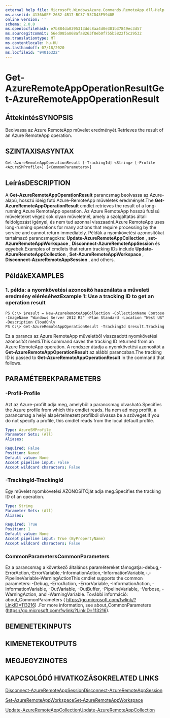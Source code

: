 ```yaml
---
external help file: Microsoft.WindowsAzure.Commands.RemoteApp.dll-Help.xml
ms.assetid: 4136A0EF-2682-4B17-BC37-53CD43F5940B
online version: ''
schema: 2.0.0
ms.openlocfilehash: e7b884da0395313ddc8aa4d0e301b37849ec3d57
ms.sourcegitcommit: 56ed085a868afa8263f8eb0f755b5822f5c29532
ms.translationtype: MT
ms.contentlocale: hu-HU
ms.lasthandoff: 07/18/2020
ms.locfileid: "94016322"
---
```

# <span data-ttu-id="91c9a-101">Get-AzureRemoteAppOperationResult</span><span class="sxs-lookup"><span data-stu-id="91c9a-101">Get-AzureRemoteAppOperationResult</span></span>

## <span data-ttu-id="91c9a-102">Áttekintés</span><span class="sxs-lookup"><span data-stu-id="91c9a-102">SYNOPSIS</span></span>
<span data-ttu-id="91c9a-103">Beolvassa az Azure RemoteApp művelet eredményét.</span><span class="sxs-lookup"><span data-stu-id="91c9a-103">Retrieves the result of an Azure RemoteApp operation.</span></span>

## <span data-ttu-id="91c9a-104">SZINTAXISA</span><span class="sxs-lookup"><span data-stu-id="91c9a-104">SYNTAX</span></span>

```
Get-AzureRemoteAppOperationResult [-TrackingId] <String> [-Profile <AzureSMProfile>] [<CommonParameters>]
```

## <span data-ttu-id="91c9a-105">Leírás</span><span class="sxs-lookup"><span data-stu-id="91c9a-105">DESCRIPTION</span></span>
<span data-ttu-id="91c9a-106">A **Get-AzureRemoteAppOperationResult** parancsmag beolvassa az Azure-alapú, hosszú ideig futó Azure-RemoteApp műveletek eredményét.</span><span class="sxs-lookup"><span data-stu-id="91c9a-106">The **Get-AzureRemoteAppOperationResult** cmdlet retrieves the result of a long-running Azure RemoteApp operation.</span></span>
<span data-ttu-id="91c9a-107">Az Azure RemoteApp hosszú futású műveleteket végez sok olyan műveletnél, amely a szolgáltatás általi feldolgozást igényel, és nem tud azonnal visszaadni.</span><span class="sxs-lookup"><span data-stu-id="91c9a-107">Azure RemoteApp uses long-running operations for many actions that require processing by the service and cannot return immediately.</span></span>
<span data-ttu-id="91c9a-108">Példák a nyomkövetési azonosítókat tartalmazó parancsmagokra: **Update-AzureRemoteAppCollection** , **set-AzureRemoteAppWorkspace** , **Disconnect-AzureRemoteAppSession** és egyebek.</span><span class="sxs-lookup"><span data-stu-id="91c9a-108">Examples of cmdlets that return tracking IDs include **Update-AzureRemoteAppCollection** , **Set-AzureRemoteAppWorkspace** , **Disconnect-AzureRemoteAppSession** , and others.</span></span>

## <span data-ttu-id="91c9a-109">Példák</span><span class="sxs-lookup"><span data-stu-id="91c9a-109">EXAMPLES</span></span>

### <span data-ttu-id="91c9a-110">1. példa: a nyomkövetési azonosító használata a műveleti eredmény eléréséhez</span><span class="sxs-lookup"><span data-stu-id="91c9a-110">Example 1: Use a tracking ID to get an operation result</span></span>
```
PS C:\> $result = New-AzureRemoteAppCollection -CollectionName Contoso -ImageName "Windows Server 2012 R2" -Plan Standard -Location "West US" -Description CloudOnly
PS C:\> Get-AzureRemoteAppOperationResult -TrackingId $result.Tracking
```

<span data-ttu-id="91c9a-111">Ez a parancs az Azure RemoteApp műveletből visszaadott nyomkövetési azonosítót menti.</span><span class="sxs-lookup"><span data-stu-id="91c9a-111">This command saves the tracking ID returned from an Azure RemoteApp operation.</span></span>
<span data-ttu-id="91c9a-112">A rendszer átadja a nyomkövetési azonosítót a **Get-AzureRemoteAppOperationResult** az alábbi parancsban.</span><span class="sxs-lookup"><span data-stu-id="91c9a-112">The tracking ID is passed to **Get-AzureRemoteAppOperationResult** in the command that follows.</span></span>

## <span data-ttu-id="91c9a-113">PARAMÉTEREK</span><span class="sxs-lookup"><span data-stu-id="91c9a-113">PARAMETERS</span></span>

### <span data-ttu-id="91c9a-114">-Profil</span><span class="sxs-lookup"><span data-stu-id="91c9a-114">-Profile</span></span>
<span data-ttu-id="91c9a-115">Azt az Azure-profilt adja meg, amelyből a parancsmag olvasható.</span><span class="sxs-lookup"><span data-stu-id="91c9a-115">Specifies the Azure profile from which this cmdlet reads.</span></span>
<span data-ttu-id="91c9a-116">Ha nem ad meg profilt, a parancsmag a helyi alapértelmezett profilból olvassa be a szöveget.</span><span class="sxs-lookup"><span data-stu-id="91c9a-116">If you do not specify a profile, this cmdlet reads from the local default profile.</span></span>

```yaml
Type: AzureSMProfile
Parameter Sets: (All)
Aliases: 

Required: False
Position: Named
Default value: None
Accept pipeline input: False
Accept wildcard characters: False
```

### <span data-ttu-id="91c9a-117">-TrackingId</span><span class="sxs-lookup"><span data-stu-id="91c9a-117">-TrackingId</span></span>
<span data-ttu-id="91c9a-118">Egy művelet nyomkövetési AZONOSÍTÓját adja meg.</span><span class="sxs-lookup"><span data-stu-id="91c9a-118">Specifies the tracking ID of an operation.</span></span>

```yaml
Type: String
Parameter Sets: (All)
Aliases: 

Required: True
Position: 1
Default value: None
Accept pipeline input: True (ByPropertyName)
Accept wildcard characters: False
```

### <span data-ttu-id="91c9a-119">CommonParameters</span><span class="sxs-lookup"><span data-stu-id="91c9a-119">CommonParameters</span></span>
<span data-ttu-id="91c9a-120">Ez a parancsmag a következő általános paramétereket támogatja:-debug,-ErrorAction,-ErrorVariable,-InformationAction,-InformationVariable,-,-PipelineVariable-WarningAction</span><span class="sxs-lookup"><span data-stu-id="91c9a-120">This cmdlet supports the common parameters: -Debug, -ErrorAction, -ErrorVariable, -InformationAction, -InformationVariable, -OutVariable, -OutBuffer, -PipelineVariable, -Verbose, -WarningAction, and -WarningVariable.</span></span> <span data-ttu-id="91c9a-121">További információ: about_CommonParameters ( https://go.microsoft.com/fwlink/?LinkID=113216) .</span><span class="sxs-lookup"><span data-stu-id="91c9a-121">For more information, see about_CommonParameters (https://go.microsoft.com/fwlink/?LinkID=113216).</span></span>

## <span data-ttu-id="91c9a-122">BEMENETEK</span><span class="sxs-lookup"><span data-stu-id="91c9a-122">INPUTS</span></span>

## <span data-ttu-id="91c9a-123">KIMENETEK</span><span class="sxs-lookup"><span data-stu-id="91c9a-123">OUTPUTS</span></span>

## <span data-ttu-id="91c9a-124">MEGJEGYZI</span><span class="sxs-lookup"><span data-stu-id="91c9a-124">NOTES</span></span>

## <span data-ttu-id="91c9a-125">KAPCSOLÓDÓ HIVATKOZÁSOK</span><span class="sxs-lookup"><span data-stu-id="91c9a-125">RELATED LINKS</span></span>

[<span data-ttu-id="91c9a-126">Disconnect-AzureRemoteAppSession</span><span class="sxs-lookup"><span data-stu-id="91c9a-126">Disconnect-AzureRemoteAppSession</span></span>](./Disconnect-AzureRemoteAppSession.md)

[<span data-ttu-id="91c9a-127">Set-AzureRemoteAppWorkspace</span><span class="sxs-lookup"><span data-stu-id="91c9a-127">Set-AzureRemoteAppWorkspace</span></span>](./Set-AzureRemoteAppWorkspace.md)

[<span data-ttu-id="91c9a-128">Update-AzureRemoteAppCollection</span><span class="sxs-lookup"><span data-stu-id="91c9a-128">Update-AzureRemoteAppCollection</span></span>](./Update-AzureRemoteAppCollection.md)


